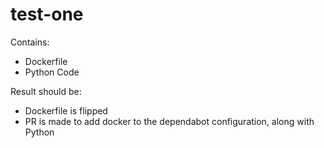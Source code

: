 # test-one

Contains:
- Dockerfile
- Python Code

Result should be:

- Dockerfile is flipped
- PR is made to add docker to the dependabot configuration, along with Python


